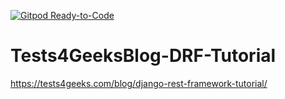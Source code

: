[![Gitpod Ready-to-Code](https://img.shields.io/badge/Gitpod-Ready--to--Code-blue?logo=gitpod)](https://gitpod.io/#https://github.com/Watson-Sei/Tests4GeeksBlog-DRF-Tutorial) 

# Tests4GeeksBlog-DRF-Tutorial
https://tests4geeks.com/blog/django-rest-framework-tutorial/
